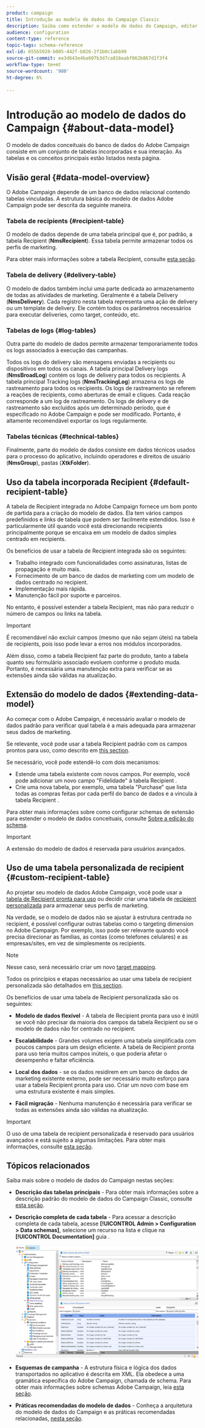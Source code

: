 ```yaml
---
product: campaign
title: Introdução ao modelo de dados do Campaign Classic
description: Saiba como estender o modelo de dados do Campaign, editar esquemas, usar APIs e muito mais
audience: configuration
content-type: reference
topic-tags: schema-reference
exl-id: 655b5928-b005-442f-b026-2f1b0c1abb99
source-git-commit: ee3d643e4ba607b3d7ca816eabf862b867d1f3f4
workflow-type: tm+mt
source-wordcount: '980'
ht-degree: 6%

---
```


# Introdução ao modelo de dados do Campaign {#about-data-model}

O modelo de dados conceituais do banco de dados do Adobe Campaign consiste em um conjunto de tabelas incorporadas e sua interação. As tabelas e os conceitos principais estão listados nesta página.

## Visão geral {#data-model-overview}

O Adobe Campaign depende de um banco de dados relacional contendo tabelas vinculadas. A estrutura básica do modelo de dados Adobe Campaign pode ser descrita da seguinte maneira.

### Tabela de recipients {#recipient-table}

O modelo de dados depende de uma tabela principal que é, por padrão, a tabela Recipient (**NmsRecipient**). Essa tabela permite armazenar todos os perfis de marketing.

Para obter mais informações sobre a tabela Recipient, consulte [esta seção](#default-recipient-table).

### Tabela de delivery {#delivery-table}

O modelo de dados também inclui uma parte dedicada ao armazenamento de todas as atividades de marketing. Geralmente é a tabela Delivery (**NmsDelivery**). Cada registro nesta tabela representa uma ação de delivery ou um template de delivery. Ele contém todos os parâmetros necessários para executar deliveries, como target, conteúdo, etc.

### Tabelas de logs {#log-tables}

Outra parte do modelo de dados permite armazenar temporariamente todos os logs associados à execução das campanhas.

Todos os logs do delivery são mensagens enviadas a recipients ou dispositivos em todos os canais. A tabela principal Delivery logs (**NmsBroadLog**) contém os logs de delivery para todos os recipients.
A tabela principal Tracking logs (**NmsTrackingLog**) armazena os logs de rastreamento para todos os recipients. Os logs de rastreamento se referem a reações de recipients, como aberturas de email e cliques. Cada reação corresponde a um log de rastreamento.
Os logs de delivery e de rastreamento são excluídos após um determinado período, que é especificado no Adobe Campaign e pode ser modificado. Portanto, é altamente recomendável exportar os logs regularmente.

### Tabelas técnicas {#technical-tables}

Finalmente, parte do modelo de dados consiste em dados técnicos usados para o processo do aplicativo, incluindo operadores e direitos de usuário (**NmsGroup**), pastas (**XtkFolder**).

## Uso da tabela incorporada Recipient {#default-recipient-table}

A tabela de Recipient integrada no Adobe Campaign fornece um bom ponto de partida para a criação do modelo de dados. Ela tem vários campos predefinidos e links de tabela que podem ser facilmente estendidos. Isso é particularmente útil quando você está direcionando recipients principalmente porque se encaixa em um modelo de dados simples centrado em recipients.

Os benefícios de usar a tabela de Recipient integrada são os seguintes:

* Trabalho integrado com funcionalidades como assinaturas, listas de propagação e muito mais.
* Fornecimento de um banco de dados de marketing com um modelo de dados centrado no recipient.
* Implementação mais rápida.
* Manutenção fácil por suporte e parceiros.

No entanto, é possível estender a tabela Recipient, mas não para reduzir o número de campos ou links na tabela.

>[!IMPORTANT]
>
>É recomendável não excluir campos (mesmo que não sejam úteis) na tabela de recipients, pois isso pode levar a erros nos módulos incorporados.

Além disso, como a tabela Recipient faz parte do produto, tanto a tabela quanto seu formulário associado evoluem conforme o produto muda. Portanto, é necessária uma manutenção extra para verificar se as extensões ainda são válidas na atualização.

## Extensão do modelo de dados  {#extending-data-model}

Ao começar com o Adobe Campaign, é necessário avaliar o modelo de dados padrão para verificar qual tabela é a mais adequada para armazenar seus dados de marketing.

Se relevante, você pode usar a tabela Recipient padrão com os campos prontos para uso, como descrito em [this section](#default-recipient-table).

Se necessário, você pode estendê-lo com dois mecanismos:

* Estende uma tabela existente com novos campos. Por exemplo, você pode adicionar um novo campo &quot;Fidelidade&quot; à tabela Recipient .
* Crie uma nova tabela, por exemplo, uma tabela &quot;Purchase&quot; que lista todas as compras feitas por cada perfil do banco de dados e a vincula à tabela Recipient .

Para obter mais informações sobre como configurar schemas de extensão para estender o modelo de dados conceituais, consulte [Sobre a edição do schema](../../configuration/using/about-schema-edition.md).

>[!IMPORTANT]
>
>A extensão do modelo de dados é reservada para usuários avançados.

## Uso de uma tabela personalizada de recipient {#custom-recipient-table}

Ao projetar seu modelo de dados Adobe Campaign, você pode usar a [tabela de Recipient pronta para uso](#default-recipient-table) ou decidir criar uma tabela de [recipient personalizada](../../configuration/using/about-custom-recipient-table.md) para armazenar seus perfis de marketing.

Na verdade, se o modelo de dados não se ajustar à estrutura centrada no recipient, é possível configurar outras tabelas como o targeting dimension no Adobe Campaign. Por exemplo, isso pode ser relevante quando você precisa direcionar as famílias, as contas (como telefones celulares) e as empresas/sites, em vez de simplesmente os recipients.

>[!NOTE]
>
>Nesse caso, será necessário criar um novo [target mapping](../../configuration/using/target-mapping.md).

Todos os princípios e etapas necessários ao usar uma tabela de recipient personalizada são detalhados em [this section](../../configuration/using/about-custom-recipient-table.md).

Os benefícios de usar uma tabela de Recipient personalizada são os seguintes:

* **Modelo de dados flexível**  - A tabela de Recipient pronta para uso é inútil se você não precisar da maioria dos campos da tabela Recipient ou se o modelo de dados não for centrado no recipient.

* **Escalabilidade**  - Grandes volumes exigem uma tabela simplificada com poucos campos para um design eficiente. A tabela de Recipient pronta para uso teria muitos campos inúteis, o que poderia afetar o desempenho e faltar eficiência.

* **Local dos dados**  - se os dados residirem em um banco de dados de marketing existente externo, pode ser necessário muito esforço para usar a tabela Recipient pronta para uso. Criar um novo com base em uma estrutura existente é mais simples.

* **Fácil migração**  - Nenhuma manutenção é necessária para verificar se todas as extensões ainda são válidas na atualização.

>[!IMPORTANT]
>
>O uso de uma tabela de recipient personalizada é reservado para usuários avançados e está sujeito a algumas limitações. Para obter mais informações, consulte [esta seção](../../configuration/using/about-custom-recipient-table.md).

## Tópicos relacionados

Saiba mais sobre o modelo de dados do Campaign nestas seções:

* **Descrição das tabelas principais**  - Para obter mais informações sobre a descrição padrão do modelo de dados do Campaign Classic, consulte  [esta seção](../../configuration/using/data-model-description.md).

* **Descrição completa de cada tabela**  - Para acessar a descrição completa de cada tabela, acesse  **[!UICONTROL Admin > Configuration > Data schemas]**, selecione um recurso na lista e clique na  **[!UICONTROL Documentation]** guia .

   ![](assets/data-model_documentation-tab.png)


* **Esquemas de campanha**  - A estrutura física e lógica dos dados transportados no aplicativo é descrita em XML. Ela obedece a uma gramática específica do Adobe Campaign, chamada de schema. Para obter mais informações sobre schemas Adobe Campaign, leia [esta seção](../../configuration/using/about-schema-reference.md).

* **Práticas recomendadas do modelo de dados**  - Conheça a arquitetura do modelo de dados do Campaign e as práticas recomendadas relacionadas,  [nesta seção](../../configuration/using/data-model-best-practices.md#data-model-architecture).
